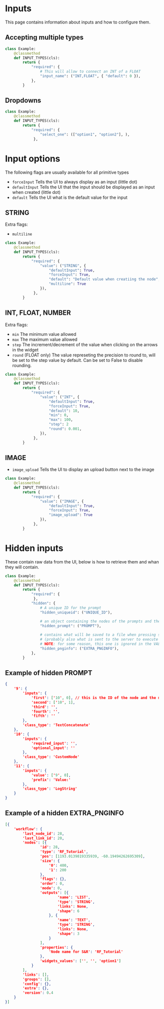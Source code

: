 # Inputs
This page contains information about inputs and how to configure them.

## Accepting multiple types
``` python
class Example:
    @classmethod
    def INPUT_TYPES(cls):
        return {
            "required": {
                # This will allow to connect an INT of a FLOAT
                "input_name": ("INT,FLOAT", { "default": 0 }),
            },
        }
```

## Dropdowns
``` python
class Example:
    @classmethod
    def INPUT_TYPES(cls):
        return {
            "required": {
                "select_one": (["option1", "option2"], ),
             },
```

# Input options
The following flags are usually available for all primitive types
- `forceInput` Tells the UI to always display as an input (little dot)
- `defaultInput` Tells the UI that the input should be displayed as an input when created (little dot)
- `default` Tells the UI what is the default value for the input

## STRING
Extra flags:
- `multiline`

``` python
class Example:
    @classmethod
    def INPUT_TYPES(cls):
        return {
            "required": {
                "value": ("STRING", {
                    "defaultInput": True,
                    "forceInput": True,
                    "default": "Default value when creatiing the node",
                    "multiline": True
                }),
             },
        }
```

## INT, FLOAT, NUMBER
Extra flags:
- `min` The minimum value allowed
- `max` The maximum value allowed
- `step` The increment/decrement of the value when clicking on the arrows in the widget
- `round` (FLOAT only) The value represeting the precision to round to, will be set to the step value by default. Can be set to False to disable rounding.
``` python
class Example:
    @classmethod
    def INPUT_TYPES(cls):
        return {
            "required": {
                "value": ("INT", {
                    "defaultInput": True,
                    "forceInput": True,
                    "default": 10,
                    "min": 0,
                    "max": 100,
                    "step": 2
                    "round": 0.001,
                }),
             },
        }
```

## IMAGE
- `image_upload` Tells the UI to display an upload button next to the image
``` python
class Example:
    @classmethod
    def INPUT_TYPES(cls):
        return {
            "required": {
                "value": ("IMAGE", {
                    "defaultInput": True,
                    "forceInput": True,
                    "image_upload": True
                }),
             },
        }
```

# Hidden inputs
These contain raw data from the UI, below is how to retrieve them and whan they will contain.
``` python
class Example:
    @classmethod
    def INPUT_TYPES(cls):
        return {
            "required": {
             },
            "hidden": {
                # A unique ID for the prompt
                "hidden_uniqueid": ("UNIQUE_ID"),

                # an object containing the nodes of the prompts and their values
                "hidden_prompt": ("PROMPT"),
                
                # contains what will be saved to a file when pressing save 
                # (probably also what is sent to the server to execute a prompt)
                # NOTE: for some reason, this one is ignored in the VALIDATE_INPUTS
                "hidden_pnginfo": ("EXTRA_PNGINFO"),
            },
        }
```

## Example of hidden PROMPT
``` json
{
    '9': {
        'inputs': {
            'first': ['10', 0], // this is the ID of the node and the mber of the connected output
            'second': ['10', 1],
            'third': '',
            'fourth': '',
            'fifth': ''
        },
        'class_type': 'TextConcatenate'
    },
    '10': {
        'inputs': {
            'required_input': '',
            'optional_input': ''
        },
        'class_type': 'CustomNode'
    },
    '11': {
        'inputs': {
            'value': ['9', 0],
            'prefix': 'Value:'
        },
        'class_type': 'LogString'
    }
}
```

## Example of a hidden EXTRA_PNGINFO
``` json
[{
    'workflow': {
        'last_node_id': 28,
        'last_link_id': 20,
        'nodes': [{
                'id': 28,
                'type': 'RF_Tutorial',
                'pos': [1193.0139819335939, -60.19494262695309],
                'size': {
                    '0': 400,
                    '1': 200
                },
                'flags': {},
                'order': 0,
                'mode': 0,
                'outputs': [{
                        'name': 'LIST',
                        'type': 'STRING',
                        'links': None,
                        'shape': 6
                    }, {
                        'name': 'TEXT',
                        'type': 'STRING',
                        'links': None,
                        'shape': 3
                    }
                ],
                'properties': {
                    'Node name for S&R': 'RF_Tutorial'
                },
                'widgets_values': ['', '', 'option1']
            }
        ],
        'links': [],
        'groups': [],
        'config': {},
        'extra': {},
        'version': 0.4
    }
}]
```